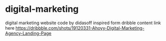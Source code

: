 # digital-marketing
digital marketing website code by didasoff inspired form dribble content link here https://dribbble.com/shots/19120331-Ahoyy-Digital-Marketing-Agency-Landing-Page
